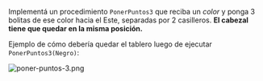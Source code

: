 Implementá un procedimiento `PonerPuntos3` que reciba un _color_ y ponga 3 bolitas de ese color hacia el Este, separadas por 2 casilleros. **El cabezal tiene que quedar en la misma posición.**

Ejemplo de cómo debería quedar el tablero luego de ejecutar `PonerPuntos3(Negro)`:

![poner-puntos-3.png](https://raw.githubusercontent.com/sagrado-corazon-alcal/mumuki-guia-fundamentos-practica-procedimientos/master/images/poner-puntos-3.png)